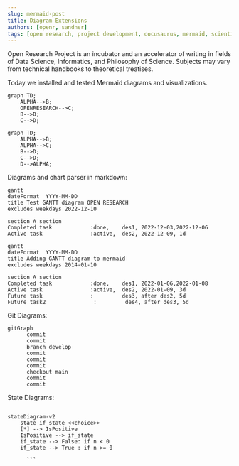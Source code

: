 ```yaml
---
slug: mermaid-post
title: Diagram Extensions
authors: [openr, sandner]
tags: [open research, project development, docusaurus, mermaid, scientific diagrams]
---
```


Open Research Project is an incubator and an accelerator of writing in fields of Data Science, Informatics, and Philosophy of Science. Subjects may vary from technical handbooks to theoretical treatises.

Today we installed and tested Mermaid diagrams and visualizations.

```mermaid
graph TD;
    ALPHA-->B;
    OPENRESEARCH-->C;
    B-->D;
    C-->D;
```

```mermaid
graph TD;
    ALPHA-->B;
    ALPHA-->C;
    B-->D;
    C-->D;
    D-->ALPHA;
```

Diagrams and chart parser in markdown:

```mermaid
gantt
dateFormat  YYYY-MM-DD
title Test GANTT diagram OPEN RESEARCH
excludes weekdays 2022-12-10

section A section
Completed task            :done,    des1, 2022-12-03,2022-12-06
Active task               :active,  des2, 2022-12-09, 1d

```

```mermaid
gantt
dateFormat  YYYY-MM-DD
title Adding GANTT diagram to mermaid
excludes weekdays 2014-01-10

section A section
Completed task            :done,    des1, 2022-01-06,2022-01-08
Active task               :active,  des2, 2022-01-09, 3d
Future task               :         des3, after des2, 5d
Future task2               :         des4, after des3, 5d
```

Git Diagrams:

```mermaid
gitGraph
      commit
      commit
      branch develop
      commit
      commit
      commit
      checkout main
      commit
      commit
```

State Diagrams:

```mermaid

stateDiagram-v2
    state if_state <<choice>>
    [*] --> IsPositive
    IsPositive --> if_state
    if_state --> False: if n < 0
    if_state --> True : if n >= 0

      ```
